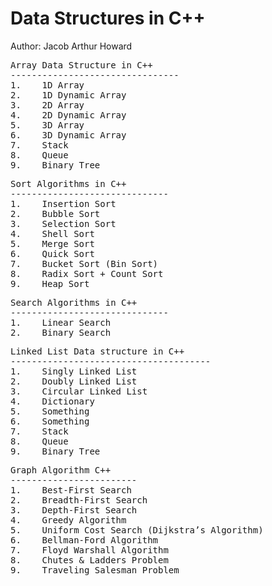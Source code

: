 # Data Structures in C++
Author: Jacob Arthur Howard


<pre>Array Data Structure in C++
--------------------------------
1.    1D Array
2.    1D Dynamic Array
3.    2D Array
4.    2D Dynamic Array
5.    3D Array
6.    3D Dynamic Array
7.    Stack
8.    Queue
9.    Binary Tree
</pre>


<pre>Sort Algorithms in C++
------------------------------
1.    Insertion Sort
2.    Bubble Sort
3.    Selection Sort
4.    Shell Sort
5.    Merge Sort
6.    Quick Sort
7.    Bucket Sort (Bin Sort)
8.    Radix Sort + Count Sort
9.    Heap Sort
</pre>


<pre>Search Algorithms in C++
------------------------------
1.    Linear Search
2.    Binary Search
</pre>


<pre>Linked List Data structure in C++
--------------------------------------
1.    Singly Linked List
2.    Doubly Linked List
3.    Circular Linked List
4.    Dictionary
5.    Something
6.    Something
7.    Stack
8.    Queue
9.    Binary Tree
</pre>


<pre>Graph Algorithm C++
------------------------
1.    Best-First Search
2.    Breadth-First Search 
3.    Depth-First Search
4.    Greedy Algorithm
5.    Uniform Cost Search (Dijkstra’s Algorithm)
6.    Bellman-Ford Algorithm
7.    Floyd Warshall Algorithm
8.    Chutes & Ladders Problem
9.    Traveling Salesman Problem
</pre>
